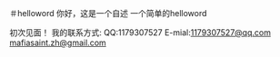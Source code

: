 ＃helloword
你好，这是一个自述
一个简单的helloword

初次见面！
我的联系方式:
QQ:1179307527
E-mial:1179307527@qq.com
      mafiasaint.zh@gmail.com
